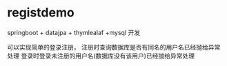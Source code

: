 # registdemo
springboot + datajpa + thymlealaf +mysql 开发

可以实现简单的登录注册，
注册时查询数据库是否有同名的用户名已经抛给异常处理
登录时登录未注册的用户名(数据库没有该用户)已经抛给异常处理
